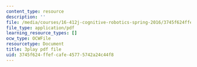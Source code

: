 ```yaml
---
content_type: resource
description: ''
file: /media/courses/16-412j-cognitive-robotics-spring-2016/3745f624ffefcafe45775742a24c44f8_qgL0cA7GkJo.pdf
file_type: application/pdf
learning_resource_types: []
ocw_type: OCWFile
resourcetype: Document
title: 3play pdf file
uid: 3745f624-ffef-cafe-4577-5742a24c44f8
---
```

